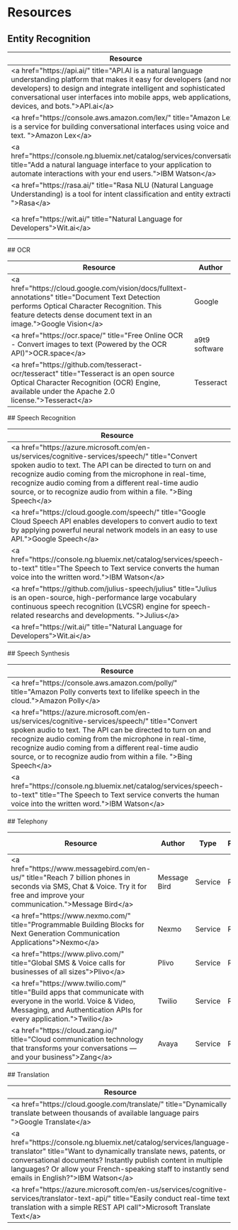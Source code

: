 # Resources

## Entity Recognition
<table>
<thead>
<tr><th>Resource                                                                                                                                                                                                                                                                                           </th><th>Author               </th><th>Type         </th><th>Protocols  </th><th>Free Usage                                </th><th>Documentation                                                                                                         </th><th>Coverage  </th></tr>
</thead>
<tbody>
<tr><td>&lt;a href=&quot;https://api.ai/&quot; title=&quot;API.AI is a natural language understanding platform that makes it easy for developers (and non-developers) to design and integrate intelligent and sophisticated conversational user interfaces into mobile apps, web applications, devices, and bots.&quot;&gt;API.ai&lt;/a&gt;</td><td>Google               </td><td>Service      </td><td>REST api   </td><td>Unlimited                                 </td><td>&lt;a href=&quot;https://docs.api.ai/&quot;&gt;API Reference&lt;/a&gt;                                                                      </td><td>          </td></tr>
<tr><td>&lt;a href=&quot;https://console.aws.amazon.com/lex/&quot; title=&quot;Amazon Lex is a service for building conversational interfaces using voice and text. &quot;&gt;Amazon Lex&lt;/a&gt;                                                                                                                                         </td><td>Amazon               </td><td>Service      </td><td>REST api   </td><td>5k requests/month&amp;nbsp;&lt;sup&gt;(1 year)&lt;/sup&gt;</td><td>&lt;a href=&quot;http://docs.aws.amazon.com/lex/latest/dg/what-is.html&quot;&gt;API Reference&lt;/a&gt;                                     </td><td>          </td></tr>
<tr><td>&lt;a href=&quot;https://console.ng.bluemix.net/catalog/services/conversation&quot; title=&quot;Add a natural language interface to your application to automate interactions with your end users.&quot;&gt;IBM Watson&lt;/a&gt;                                                                                                   </td><td>IBM                  </td><td>Service      </td><td>REST api   </td><td>10k calls/month                           </td><td>&lt;a href=&quot;https://console.bluemix.net/docs/services/conversation/getting-started.html#gettingstarted&quot;&gt;API Reference&lt;/a&gt;</td><td>          </td></tr>
<tr><td>&lt;a href=&quot;https://rasa.ai/&quot; title=&quot;Rasa NLU (Natural Language Understanding) is a tool for intent classification and entity extraction. &quot;&gt;Rasa&lt;/a&gt;                                                                                                                                                  </td><td>LastMile Technologies</td><td>Python Module</td><td>python     </td><td>Unlimited                                 </td><td>&lt;a href=&quot;https://github.com/golastmile/rasa_nlu&quot;&gt;Installation&lt;/a&gt;                                                     </td><td>          </td></tr>
<tr><td>&lt;a href=&quot;https://wit.ai/&quot; title=&quot;Natural Language for Developers&quot;&gt;Wit.ai&lt;/a&gt;                                                                                                                                                                                                                       </td><td>Facebook             </td><td>Service      </td><td>REST api   </td><td>1 request/second                          </td><td>&lt;a href=&quot;https://wit.ai/docs/http/20170307#post%E2%80%94speech-link&quot;&gt;API Reference&lt;/a&gt;                                </td><td>          </td></tr>
</tbody>
</table>
## OCR
<table>
<thead>
<tr><th>Resource                                                                                                                                                                                                           </th><th>Author       </th><th>Type     </th><th>Protocols   </th><th>Free Usage     </th><th>Documentation                                                                        </th><th>Coverage  </th></tr>
</thead>
<tbody>
<tr><td>&lt;a href=&quot;https://cloud.google.com/vision/docs/fulltext-annotations&quot; title=&quot;Document Text Detection performs Optical Character Recognition. This feature detects dense document text in an image.&quot;&gt;Google Vision&lt;/a&gt;</td><td>Google       </td><td>Service  </td><td>REST api    </td><td>1k pages/month </td><td>&lt;a href=&quot;https://cloud.google.com/vision/docs/fulltext-annotations&quot;&gt;API Reference&lt;/a&gt;</td><td>          </td></tr>
<tr><td>&lt;a href=&quot;https://ocr.space/&quot; title=&quot;Free Online OCR - Convert images to text (Powered by the OCR API)&quot;&gt;OCR.space&lt;/a&gt;                                                                                               </td><td>a9t9 software</td><td>Service  </td><td>REST api    </td><td>25k pages/month</td><td>&lt;a href=&quot;https://ocr.space/ocrapi&quot;&gt;API Reference&lt;/a&gt;                                 </td><td>          </td></tr>
<tr><td>&lt;a href=&quot;https://github.com/tesseract-ocr/tesseract&quot; title=&quot;Tesseract is an open source Optical Character Recognition (OCR) Engine, available under the Apache 2.0 license.&quot;&gt;Tesseract&lt;/a&gt;                         </td><td>Tesseract    </td><td>C Package</td><td>command line</td><td>Unlimited      </td><td>&lt;a href=&quot;https://github.com/tesseract-ocr/tesseract/wiki&quot;&gt;Installation&lt;/a&gt;           </td><td>          </td></tr>
</tbody>
</table>
## Speech Recognition
<table>
<thead>
<tr><th>Resource                                                                                                                                                                                                                                                                                                                                        </th><th>Author      </th><th>Type     </th><th>Protocols          </th><th>Free Usage           </th><th>Documentation                                                                                     </th><th>Coverage  </th></tr>
</thead>
<tbody>
<tr><td>&lt;a href=&quot;https://azure.microsoft.com/en-us/services/cognitive-services/speech/&quot; title=&quot;Convert spoken audio to text. The API can be directed to turn on and recognize audio coming from the microphone in real-time, recognize audio coming from a different real-time audio source, or to recognize audio from within a file. &quot;&gt;Bing Speech&lt;/a&gt;</td><td>Microsoft   </td><td>Service  </td><td>websocket, REST api</td><td>5k transactions/month</td><td>&lt;a href=&quot;https://docs.microsoft.com/en-us/azure/cognitive-services/speech/home&quot;&gt;API Reference&lt;/a&gt; </td><td>          </td></tr>
<tr><td>&lt;a href=&quot;https://cloud.google.com/speech/&quot; title=&quot;Google Cloud Speech API enables developers to convert audio to text by applying powerful neural network models in an easy to use API.&quot;&gt;Google Speech&lt;/a&gt;                                                                                                                                      </td><td>Google      </td><td>Service  </td><td>websocket, REST api</td><td>60 min/month         </td><td>&lt;a href=&quot;https://cloud.google.com/speech/docs/&quot;&gt;API Reference&lt;/a&gt;                                 </td><td>          </td></tr>
<tr><td>&lt;a href=&quot;https://console.ng.bluemix.net/catalog/services/speech-to-text&quot; title=&quot;The Speech to Text service converts the human voice into the written word.&quot;&gt;IBM Watson&lt;/a&gt;                                                                                                                                                                      </td><td>IBM         </td><td>Service  </td><td>websocket, REST api</td><td>1k minutes           </td><td>&lt;a href=&quot;https://www.ibm.com/watson/developercloud/speech-to-text.html&quot;&gt;API Reference&lt;/a&gt;         </td><td>          </td></tr>
<tr><td>&lt;a href=&quot;https://github.com/julius-speech/julius&quot; title=&quot;Julius is an open-source, high-performance large vocabulary continuous speech recognition (LVCSR) engine for speech-related researchs and developments. &quot;&gt;Julius&lt;/a&gt;                                                                                                                   </td><td>Kawahara Lab</td><td>C Package</td><td>command line       </td><td>Unlimited            </td><td>&lt;a href=&quot;https://jasperproject.github.io/documentation/configuration/#julius-stt&quot;&gt;Installation&lt;/a&gt;</td><td>          </td></tr>
<tr><td>&lt;a href=&quot;https://wit.ai/&quot; title=&quot;Natural Language for Developers&quot;&gt;Wit.ai&lt;/a&gt;                                                                                                                                                                                                                                                                    </td><td>Facebook    </td><td>Service  </td><td>REST api           </td><td>1 request/second     </td><td>&lt;a href=&quot;https://wit.ai/docs/http/20170307#post%E2%80%94speech-link&quot;&gt;API Reference&lt;/a&gt;            </td><td>          </td></tr>
</tbody>
</table>
## Speech Synthesis
<table>
<thead>
<tr><th>Resource                                                                                                                                                                                                                                                                                                                                        </th><th>Author   </th><th>Type   </th><th>Protocols          </th><th>Free Usage                                 </th><th>Documentation                                                                                    </th><th>Coverage  </th></tr>
</thead>
<tbody>
<tr><td>&lt;a href=&quot;https://console.aws.amazon.com/polly/&quot; title=&quot;Amazon Polly converts text to lifelike speech in the cloud.&quot;&gt;Amazon Polly&lt;/a&gt;                                                                                                                                                                                                            </td><td>Amazon   </td><td>Service</td><td>REST api           </td><td>5m character/month&amp;nbsp;&lt;sup&gt;(1 year)&lt;/sup&gt;</td><td>&lt;a href=&quot;http://docs.aws.amazon.com/polly/latest/dg/getting-started.html&quot;&gt;API Reference&lt;/a&gt;      </td><td>          </td></tr>
<tr><td>&lt;a href=&quot;https://azure.microsoft.com/en-us/services/cognitive-services/speech/&quot; title=&quot;Convert spoken audio to text. The API can be directed to turn on and recognize audio coming from the microphone in real-time, recognize audio coming from a different real-time audio source, or to recognize audio from within a file. &quot;&gt;Bing Speech&lt;/a&gt;</td><td>Microsoft</td><td>Service</td><td>websocket, REST api</td><td>5k transactions/month                      </td><td>&lt;a href=&quot;https://docs.microsoft.com/en-us/azure/cognitive-services/speech/home&quot;&gt;API Reference&lt;/a&gt;</td><td>          </td></tr>
<tr><td>&lt;a href=&quot;https://console.ng.bluemix.net/catalog/services/speech-to-text&quot; title=&quot;The Speech to Text service converts the human voice into the written word.&quot;&gt;IBM Watson&lt;/a&gt;                                                                                                                                                                      </td><td>IBM      </td><td>Service</td><td>websocket, REST api</td><td>1k minutes                                 </td><td>&lt;a href=&quot;https://www.ibm.com/watson/developercloud/speech-to-text.html&quot;&gt;API Reference&lt;/a&gt;        </td><td>          </td></tr>
</tbody>
</table>
## Telephony
<table>
<thead>
<tr><th>Resource                                                                                                                                                                             </th><th>Author      </th><th>Type   </th><th>Protocols  </th><th>Free Usage  </th><th>Documentation                                                                   </th><th>Coverage  </th></tr>
</thead>
<tbody>
<tr><td>&lt;a href=&quot;https://www.messagebird.com/en-us/&quot; title=&quot;Reach 7 billion phones in seconds via SMS, Chat &amp; Voice. Try it for free and improve your communication.&quot;&gt;Message Bird&lt;/a&gt;       </td><td>Message Bird</td><td>Service</td><td>REST api   </td><td>-           </td><td>&lt;a href=&quot;https://developers.messagebird.com/docs/introduction&quot;&gt;API Reference&lt;/a&gt;</td><td>          </td></tr>
<tr><td>&lt;a href=&quot;https://www.nexmo.com/&quot; title=&quot;Programmable Building Blocks for Next Generation Communication Applications&quot;&gt;Nexmo&lt;/a&gt;                                                       </td><td>Nexmo       </td><td>Service</td><td>REST api   </td><td>$2 credit   </td><td>&lt;a href=&quot;https://docs.nexmo.com/&quot;&gt;API Reference&lt;/a&gt;                             </td><td>          </td></tr>
<tr><td>&lt;a href=&quot;https://www.plivo.com/&quot; title=&quot;Global SMS &amp; Voice calls for businesses of all sizes&quot;&gt;Plivo&lt;/a&gt;                                                                              </td><td>Plivo       </td><td>Service</td><td>REST api   </td><td>-           </td><td>&lt;a href=&quot;https://www.plivo.com/voice-api/&quot;&gt;API Reference&lt;/a&gt;                    </td><td>          </td></tr>
<tr><td>&lt;a href=&quot;https://www.twilio.com/&quot; title=&quot;Build apps that communicate with everyone in the world. Voice &amp; Video, Messaging, and Authentication APIs for every application.&quot;&gt;Twilio&lt;/a&gt;</td><td>Twilio      </td><td>Service</td><td>REST api   </td><td>$10 credit  </td><td>&lt;a href=&quot;https://www.twilio.com/docs/&quot;&gt;API Reference&lt;/a&gt;                        </td><td>          </td></tr>
<tr><td>&lt;a href=&quot;https://cloud.zang.io/&quot; title=&quot;Cloud communication technology that transforms your conversations — and your business&quot;&gt;Zang&lt;/a&gt;                                              </td><td>Avaya       </td><td>Service</td><td>REST api   </td><td>$10 credit  </td><td>&lt;a href=&quot;https://github.com/zang-cloud/zang-python&quot;&gt;API Reference&lt;/a&gt;           </td><td>          </td></tr>
</tbody>
</table>
## Translation
<table>
<thead>
<tr><th>Resource                                                                                                                                                                                                                                                                                                </th><th>Author   </th><th>Type   </th><th>Protocols  </th><th>Free Usage         </th><th>Documentation                                                                                                            </th><th>Coverage  </th></tr>
</thead>
<tbody>
<tr><td>&lt;a href=&quot;https://cloud.google.com/translate/&quot; title=&quot;Dynamically translate between thousands of available language pairs &quot;&gt;Google Translate&lt;/a&gt;                                                                                                                                                         </td><td>Google   </td><td>Service</td><td>REST api   </td><td>-                  </td><td>&lt;a href=&quot;https://cloud.google.com/translate/docs/&quot;&gt;API Reference&lt;/a&gt;                                                     </td><td>          </td></tr>
<tr><td>&lt;a href=&quot;https://console.ng.bluemix.net/catalog/services/language-translator&quot; title=&quot;Want to dynamically translate news, patents, or conversational documents? Instantly publish content in multiple languages? Or allow your French-speaking staff to instantly send emails in English?&quot;&gt;IBM Watson&lt;/a&gt;</td><td>IBM      </td><td>Service</td><td>REST api   </td><td>1m characters/month</td><td>&lt;a href=&quot;https://console.bluemix.net/docs/services/language-translator/getting-started.html&quot;&gt;API Reference&lt;/a&gt;           </td><td>          </td></tr>
<tr><td>&lt;a href=&quot;https://azure.microsoft.com/en-us/services/cognitive-services/translator-text-api/&quot; title=&quot;Easily conduct real-time text translation with a simple REST API call&quot;&gt;Microsoft Translate Text&lt;/a&gt;                                                                                                 </td><td>Microsoft</td><td>Service</td><td>REST api   </td><td>2m characters/month</td><td>&lt;a href=&quot;https://docs.microsoft.com/en-us/azure/cognitive-services/translator/translator-info-overview&quot;&gt;API Reference&lt;/a&gt;</td><td>          </td></tr>
</tbody>
</table>

